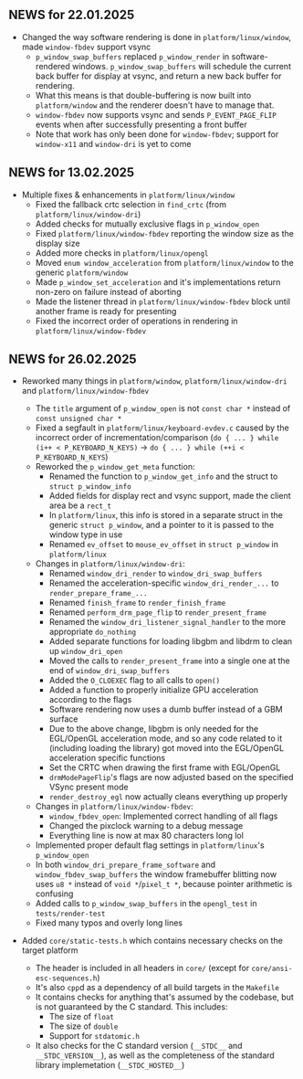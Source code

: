 ## NEWS for 22.01.2025

* Changed the way software rendering is done in `platform/linux/window`, made `window-fbdev` support vsync
    * `p_window_swap_buffers` replaced `p_window_render` in software-rendered windows.
        `p_window_swap_buffers` will schedule the current back buffer for display at vsync,
        and return a new back buffer for rendering.
    * What this means is that double-buffering is now built into `platform/window` and the renderer doesn't have to manage that.
    * `window-fbdev` now supports vsync and sends `P_EVENT_PAGE_FLIP` events when after successfully presenting a front buffer
    * Note that work has only been done for `window-fbdev`; support for `window-x11` and `window-dri` is yet to come

## NEWS for 13.02.2025
* Multiple fixes & enhancements in `platform/linux/window`
    * Fixed the fallback crtc selection in `find_crtc` (from `platform/linux/window-dri`)
    * Added checks for mutually exclusive flags in `p_window_open`
    * Fixed `platform/linux/window-fbdev` reporting the window size as the display size
    * Added more checks in `platform/linux/opengl`
    * Moved `enum window_acceleration` from `platform/linux/window` to the generic `platform/window`
    * Made `p_window_set_acceleration` and it's implementations return non-zero on failure instead of aborting
    * Made the listener thread in `platform/linux/window-fbdev` block until another frame is ready for presenting
    * Fixed the incorrect order of operations in rendering in `platform/linux/window-fbdev`

## NEWS for 26.02.2025
* Reworked many things in `platform/window`, `platform/linux/window-dri` and `platform/linux/window-fbdev`
    * The `title` argument of `p_window_open` is not `const char *` instead of `const unsigned char *`
    * Fixed a segfault in `platform/linux/keyboard-evdev.c` caused by the incorrect order of incrementation/comparison
        (`do { ... } while (i++ < P_KEYBOARD_N_KEYS)` -> `do { ... } while (++i < P_KEYBOARD_N_KEYS`)
    * Reworked the `p_window_get_meta` function:
        * Renamed the function to `p_window_get_info` and the struct to `struct p_window_info`
        * Added fields for display rect and vsync support, made the client area be a `rect_t`
        * In `platform/linux`, this info is stored in a separate struct in the generic `struct p_window`,
            and a pointer to it is passed to the window type in use
        * Renamed `ev_offset` to `mouse_ev_offset` in `struct p_window` in `platform/linux`
    * Changes in `platform/linux/window-dri`:
        * Renamed `window_dri_render` to `window_dri_swap_buffers`
        * Renamed the acceleration-specific `window_dri_render_...` to `render_prepare_frame_...`
        * Renamed `finish_frame` to `render_finish_frame`
        * Renamed `perform_drm_page_flip` to `render_present_frame`
        * Renamed the `window_dri_listener_signal_handler` to the more appropriate `do_nothing`
        * Added separate functions for loading libgbm and libdrm to clean up `window_dri_open`
        * Moved the calls to `render_present_frame` into a single one at the end of `window_dri_swap_buffers`
        * Added the `O_CLOEXEC` flag to all calls to `open()`
        * Added a function to properly initialize GPU acceleration according to the flags
        * Software rendering now uses a dumb buffer instead of a GBM surface
        * Due to the above change, libgbm is only needed for the EGL/OpenGL acceleration mode,
            and so any code related to it (including loading the library) got moved into the
            EGL/OpenGL acceleration specific functions
        * Set the CRTC when drawing the first frame with EGL/OpenGL
        * `drmModePageFlip`'s flags are now adjusted based on the specified VSync present mode
        * `render_destroy_egl` now actually cleans everything up properly
    * Changes in `platform/linux/window-fbdev`:
        * `window_fbdev_open`: Implemented correct handling of all flags
        * Changed the pixclock warning to a debug message
        * Everything line is now at max 80 characters long lol
    * Implemented proper default flag settings in `platform/linux`'s `p_window_open`
    * In both `window_dri_prepare_frame_software` and `window_fbdev_swap_buffers`
        the window framebuffer blitting now uses `u8 *` instead of `void *`/`pixel_t *`,
        because pointer arithmetic is confusing
    * Added calls to `p_window_swap_buffers` in the `opengl_test` in `tests/render-test`
    * Fixed many typos and overly long lines

* Added `core/static-tests.h` which contains necessary checks on the target platform
    * The header is included in all headers in `core/` (except for `core/ansi-esc-sequences.h`)
    * It's also `cpp`d as a dependency of all build targets in the `Makefile`
    * It contains checks for anything that's assumed by the codebase, but is not guaranteed by the C standard. This includes:
        * The size of `float`
        * The size of `double`
        * Support for `stdatomic.h`
    * It also checks for the C standard version (`__STDC__` and `__STDC_VERSION__`),
        as well as the completeness of the standard library implemetation (`__STDC_HOSTED__`)
